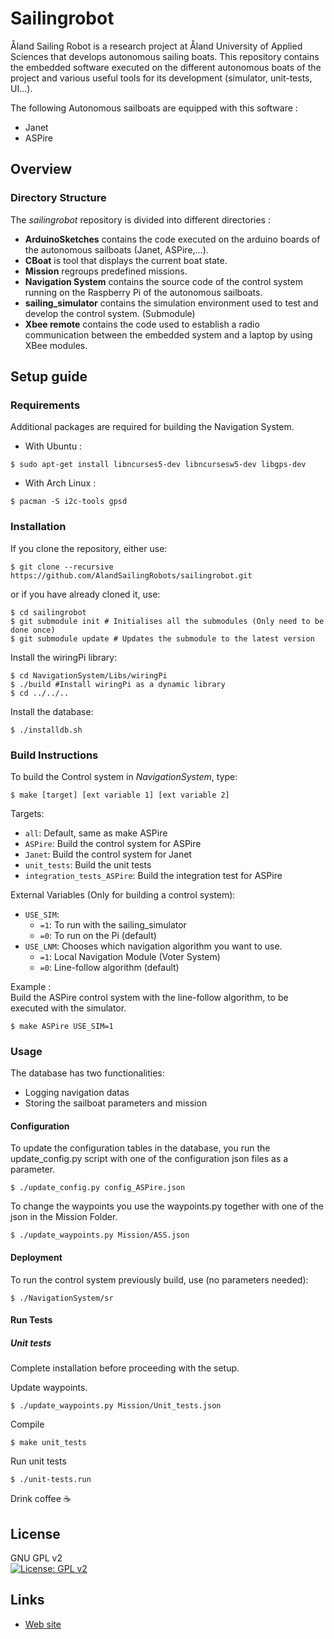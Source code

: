 Sailingrobot
==========

Åland Sailing Robot is a research project at Åland University of Applied Sciences that develops autonomous sailing boats.
This repository contains the embedded software  executed on the different autonomous boats of the project and various useful tools for its development (simulator, unit-tests, UI...).

The following Autonomous sailboats are equipped with this software :
- Janet
- ASPire

## Overview

### Directory Structure

The  *sailingrobot* repository is divided into different directories :
- **ArduinoSketches** contains  the code executed on the arduino boards of the autonomous sailboats (Janet, ASPire,...).
- **CBoat** is tool that displays the current boat state.
-  **Mission** regroups predefined missions.
- **Navigation System** contains the source code of the control system running on the Raspberry Pi of the autonomous sailboats.
-  **sailing_simulator** contains the simulation environment used to test and develop the control system. (Submodule)
- **Xbee remote** contains the code used to establish a radio communication between the embedded system and a laptop by using XBee modules.

##  Setup guide

### Requirements

Additional packages are required for building the Navigation System.
- With Ubuntu :
```shell
$ sudo apt-get install libncurses5-dev libncursesw5-dev libgps-dev
```
- With Arch Linux :
```shell
$ pacman -S i2c-tools gpsd
```

### Installation

If you clone the repository, either use:
```shell
$ git clone --recursive https://github.com/AlandSailingRobots/sailingrobot.git
```
or if you have already cloned it, use:
```shell
$ cd sailingrobot  
$ git submodule init # Initialises all the submodules (Only need to be done once)  
$ git submodule update # Updates the submodule to the latest version
```
Install the wiringPi library:
```shell
$ cd NavigationSystem/Libs/wiringPi
$ ./build #Install wiringPi as a dynamic library
$ cd ../../..
```
Install the database:
```shell
$ ./installdb.sh
```

### Build Instructions

To build the Control system in *NavigationSystem*, type:
```shell
$ make [target] [ext variable 1] [ext variable 2]
```
Targets:
* `all`: Default, same as make ASPire
* `ASPire`: Build the control system for ASPire
* `Janet`: Build the control system for Janet
* `unit_tests`: Build the unit tests
* `integration_tests_ASPire`: Build the integration test for ASPire

External Variables (Only for building a control system):
* `USE_SIM`:
  - `=1`: To run with the sailing_simulator
  - `=0`: To run on the Pi (default)
* `USE_LNM`: Chooses which navigation algorithm you want to use.
  - `=1`: Local Navigation Module (Voter System)
  - `=0`: Line-follow algorithm (default)


Example :  
Build the ASPire control system with the line-follow algorithm, to be executed with the simulator.
```shell
$ make ASPire USE_SIM=1
```

### Usage

The database has two functionalities:
- Logging navigation datas
- Storing the sailboat parameters and mission

#### Configuration

To update the configuration tables in the database, you run the update_config.py script with one of the configuration json files as a parameter.

```shell
$ ./update_config.py config_ASPire.json
```

To change the waypoints you use the waypoints.py together with one of the json in the Mission Folder.

```shell
$ ./update_waypoints.py Mission/ASS.json
```

#### Deployment

To run the control system previously build, use (no parameters needed):
```shell
$ ./NavigationSystem/sr
```

#### Run Tests

##### Unit tests

Complete installation before proceeding with the setup.


Update waypoints.

```shell
$ ./update_waypoints.py Mission/Unit_tests.json
```


Compile

```shell
$ make unit_tests
```


Run unit tests
```shell
$ ./unit-tests.run
```

Drink coffee :coffee:

## License
GNU GPL v2  
[![License: GPL v2](https://img.shields.io/badge/License-GPL%20v2-blue.svg)](https://www.gnu.org/licenses/old-licenses/gpl-2.0.en.html)

## Links

* [Web site](www.sailingrobots.ax)

